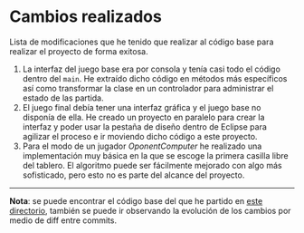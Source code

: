 # Cambios realizados

Lista de modificaciones que he tenido que realizar al código base para realizar el proyecto de forma exitosa.

1. La interfaz del juego base era por consola y tenía casi todo el código dentro del `main`. He extraído dicho código en métodos más específicos así como transformar la clase en un controlador para administrar el estado de las partida.
2. El juego final debía tener una interfaz gráfica y el juego base no disponía de ella. He creado un proyecto en paralelo para crear la interfaz y poder usar la pestaña de diseño dentro de Eclipse para agilizar el proceso e ir moviendo dicho código a este proyecto.
3. Para el modo de un jugador *OponentComputer* he realizado una implementación muy básica en la que se escoge la primera casilla libre del tablero. El algoritmo puede ser fácilmente mejorado con algo más sofisticado, pero esto no es parte del alcance del proyecto.

---

**Nota**: se puede encontrar el código base del que he partido en [este directorio](./bergareche/original), también se puede ir observando la evolución de los cambios por medio de diff entre commits.